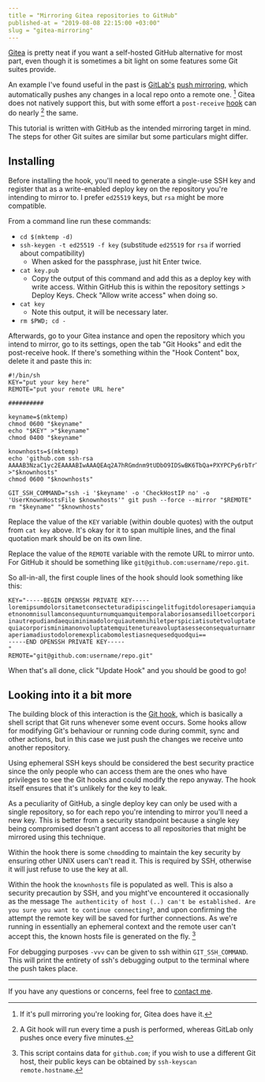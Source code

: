 ```yaml
---
title = "Mirroring Gitea repositories to GitHub"
published-at = "2019-08-08 22:15:00 +03:00"
slug = "gitea-mirroring"
---
```


[Gitea](https://gitea.io) is pretty neat if you want a self-hosted GitHub
alternative for most part, even though it is sometimes a bit light on some
features some Git suites provide.

An example I've found useful in the past is [GitLab's][gitlab]
[push mirroring][gitlab-mirroring], which automatically pushes any changes in a
local repo onto a remote one. [^1] Gitea does not natively support this, but
with some effort a `post-receive` [hook][git-hooks] can do nearly [^2] the same.

[^1]: If it's pull mirroring you're looking for, Gitea does have it.
[^2]: A Git hook will run every time a push is performed, whereas GitLab only
      pushes once every five minutes.

[gitlab]: https://gitlab.com
[gitlab-mirroring]: https://docs.gitlab.com/ee/workflow/repository_mirroring.html#pushing-to-a-remote-repository-core
[git-hooks]: https://github.com/git/git/blob/7c20df84bd21ec0215358381844274fa10515017/Documentation/githooks.txt

This tutorial is written with GitHub as the intended mirroring target in mind.
The steps for other Git suites are similar but some particulars might differ.

## Installing

Before installing the hook, you'll need to generate a single-use SSH key and
register that as a write-enabled deploy key on the repository you're intending
to mirror to. I prefer `ed25519` keys, but `rsa` might be more compatible.

From a command line run these commands:

* `cd $(mktemp -d)`
* `ssh-keygen -t ed25519 -f key` (substitude `ed25519` for `rsa` if worried
  about compatibility)
  * When asked for the passphrase, just hit Enter twice.
* `cat key.pub`
  * Copy the output of this command and add this as a deploy key with write
    access. Within GitHub this is within the repository settings > Deploy Keys.
    Check "Allow write access" when doing so.
* `cat key`
  * Note this output, it will be necessary later.
* `rm $PWD; cd -`

Afterwards, go to your Gitea instance and open the repository which you intend
to mirror, go to its settings, open the tab "Git Hooks" and edit the
post-receive hook. If there's something within the "Hook Content" box, delete it
and paste this in:

    #!/bin/sh
    KEY="put your key here"
    REMOTE="put your remote URL here"

    ##########

    keyname=$(mktemp)
    chmod 0600 "$keyname"
    echo "$KEY" >"$keyname"
    chmod 0400 "$keyname"

    knownhosts=$(mktemp)
    echo 'github.com ssh-rsa AAAAB3NzaC1yc2EAAAABIwAAAQEAq2A7hRGmdnm9tUDbO9IDSwBK6TbQa+PXYPCPy6rbTrTtw7PHkccKrpp0yVhp5HdEIcKr6pLlVDBfOLX9QUsyCOV0wzfjIJNlGEYsdlLJizHhbn2mUjvSAHQqZETYP81eFzLQNnPHt4EVVUh7VfDESU84KezmD5QlWpXLmvU31/yMf+Se8xhHTvKSCZIFImWwoG6mbUoWf9nzpIoaSjB+weqqUUmpaaasXVal72J+UX2B+2RPW3RcT0eOzQgqlJL3RKrTJvdsjE3JEAvGq3lGHSZXy28G3skua2SmVi/w4yCE6gbODqnTWlg7+wC604ydGXA8VJiS5ap43JXiUFFAaQ==' >"$knownhosts"
    chmod 0600 "$knownhosts"

    GIT_SSH_COMMAND="ssh -i '$keyname' -o 'CheckHostIP no' -o 'UserKnownHostsFile $knownhosts'" git push --force --mirror "$REMOTE"
    rm "$keyname" "$knownhosts"

Replace the value of the `KEY` variable (within double quotes) with the output
from `cat key` above. It's okay for it to span multiple lines, and the final
quotation mark should be on its own line.

Replace the value of the `REMOTE` variable with the remote URL to mirror unto.
For GitHub it should be something like `git@github.com:username/repo.git`.

So all-in-all, the first couple lines of the hook should look something like
this:

    KEY="-----BEGIN OPENSSH PRIVATE KEY-----
    loremipsumdolorsitametconsecteturadipiscingelitfugitdoloresaperiamquia
    etnonomnisullamconsequunturnumquamquitemporalaboriosamsedilloetcorpori
    inautrepudiandaequiminimadolorquiautemnihiletperspiciatisutetvoluptate
    quiacorporisminimanonvoluptatemquitenetureavoluptasesseconsequaturnamr
    aperiamadiustodoloremexplicabomolestiasnequesedquodqui==
    -----END OPENSSH PRIVATE KEY-----
    "
    REMOTE="git@github.com:username/repo.git"

When that's all done, click "Update Hook" and you should be good to go!

## Looking into it a bit more

The building block of this interaction is the [Git hook][git-hooks], which is
basically a shell script that Git runs whenever some event occurs. Some hooks
allow for modifying Git's behaviour or running code during commit, sync and
other actions, but in this case we just push the changes we receive unto
another repository.

Using ephemeral SSH keys should be considered the best security practice since
the only people who can access them are the ones who have privileges to see the
Git hooks and could modify the repo anyway. The hook itself ensures that it's
unlikely for the key to leak.

As a peculiarity of GitHub, a single deploy key can only be used with a single
repository, so for each repo you're intending to mirror you'll need a new key.
This is better from a security standpoint because a single key being compromised
doesn't grant access to all repositories that might be mirrored using this
technique.

Within the hook there is some `chmod`ding to maintain the key security by
ensuring other UNIX users can't read it. This is required by SSH, otherwise it
will just refuse to use the key at all.

Within the hook the `knownhosts` file is populated as well. This is also a
security precaution by SSH, and you might've encountered it occasionally as the
message `The authenticity of host (..) can't be established. Are you sure you
want to continue connecting?`, and upon confirming the attempt the remote key
will be saved for further connections. As we're running in essentially an
ephemeral context and the remote user can't accept this, the known hosts file
is generated on the fly. [^3]

[^3]: This script contains data for `github.com`; if you wish to use a different
      Git host, their public keys can be obtained by `ssh-keyscan
      remote.hostname`.

For debugging purposes `-vvv` can be given to ssh within `GIT_SSH_COMMAND`.
This will print the entirety of ssh's debugging output to the terminal where
the push takes place.

-----

If you have any questions or concerns, feel free to [contact me][me].

[me]: https://pn.id.lv
